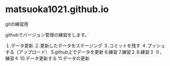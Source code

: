 # matsuoka1021.github.io
gitの練習用

githubでバージョン管理の練習をします。

１.データ更新
２.更新したデータをステージング
３.コミットを残す
４.プッシュする（アップロード）
5.github上でデータを更新
6.練習
7.練習２
8.練習３
９、練習４
10.データ更新する
11.データの更新

